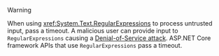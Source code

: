 ---
---
> [!WARNING]
> When using <xref:System.Text.RegularExpressions> to process untrusted input, pass a timeout. A malicious user can provide input to `RegularExpressions` causing a [Denial-of-Service attack](https://www.us-cert.gov/ncas/tips/ST04-015). ASP.NET Core framework APIs that use `RegularExpressions` pass a timeout.